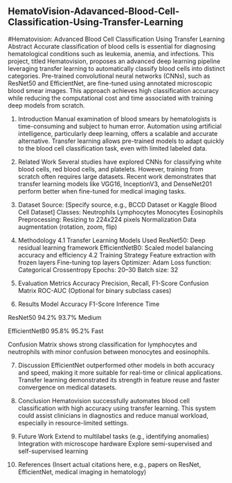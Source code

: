 ## HematoVision-Adavanced-Blood-Cell-Classification-Using-Transfer-Learning
#Hematovision: Advanced Blood Cell Classification Using Transfer Learning
Abstract
Accurate classification of blood cells is essential for diagnosing hematological conditions such as leukemia, anemia, and infections. This project, titled Hematovision, proposes an advanced deep learning pipeline leveraging transfer learning to automatically classify blood cells into distinct categories. Pre-trained convolutional neural networks (CNNs), such as ResNet50 and EfficientNet, are fine-tuned using annotated microscopic blood smear images. This approach achieves high classification accuracy while reducing the computational cost and time associated with training deep models from scratch.
1. Introduction
Manual examination of blood smears by hematologists is time-consuming and subject to human error. Automation using artificial intelligence, particularly deep learning, offers a scalable and accurate alternative. Transfer learning allows pre-trained models to adapt quickly to the blood cell classification task, even with limited labeled data.

2. Related Work
Several studies have explored CNNs for classifying white blood cells, red blood cells, and platelets. However, training from scratch often requires large datasets. Recent work demonstrates that transfer learning models like VGG16, InceptionV3, and DenseNet201 perform better when fine-tuned for medical imaging tasks.
3. Dataset
Source: [Specify source, e.g., BCCD Dataset or Kaggle Blood Cell Dataset]
Classes:
Neutrophils
Lymphocytes
Monocytes
Eosinophils
Preprocessing:
Resizing to 224x224 pixels
Normalization
Data augmentation (rotation, zoom, flip)

4. Methodology
4.1 Transfer Learning Models Used
ResNet50: Deep residual learning framework
EfficientNetB0: Scaled model balancing accuracy and efficiency
4.2 Training Strategy
Feature extraction with frozen layers
Fine-tuning top layers
Optimizer: Adam
Loss function: Categorical Crossentropy
Epochs: 20–30
Batch size: 32

5. Evaluation Metrics
Accuracy
Precision, Recall, F1-Score
Confusion Matrix
ROC-AUC (Optional for binary subclass cases)
6. Results
Model
Accuracy
F1-Score
Inference Time

ResNet50
94.2%
93.7%
Medium

EfficientNetB0
95.8%
95.2%
Fast

Confusion Matrix shows strong classification for lymphocytes and neutrophils with minor confusion between monocytes and eosinophils.

7. Discussion
EfficientNet outperformed other models in both accuracy and speed, making it more suitable for real-time or clinical applications. Transfer learning demonstrated its strength in feature reuse and faster convergence on medical datasets.

8. Conclusion
Hematovision successfully automates blood cell classification with high accuracy using transfer learning. This system could assist clinicians in diagnostics and reduce manual workload, especially in resource-limited settings.

9. Future Work
Extend to multilabel tasks (e.g., identifying anomalies)
Integration with microscope hardware
Explore semi-supervised and self-supervised learning

10. References
(Insert actual citations here, e.g., papers on ResNet, EfficientNet, medical imaging in hematology)

